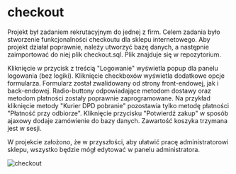 # checkout

Projekt był zadaniem rekrutacyjnym do jednej z firm. Celem zadania było stworzenie funkcjonalności checkoutu dla sklepu internetowego. Aby projekt działał poprawnie, należy utworzyć bazę danych, a następnie zaimportować do niej plik checkout.sql. Plik znajduje się w repozytorium.

Kliknięcie w przycisk z treścią "Logowanie" wyświetla popup dla panelu logowania (bez logiki). Kliknięcie checkboxów wyświetla dodatkowe opcje formularza. Formularz został zwalidowany od strony front-endowej, jak i back-endowej. Radio-buttony odpowiadające metodom dostawy oraz metodom płatności zostały poprawnie zaprogramowane. Na przykład kliknięcie metody "Kurier DPD pobranie" pozostawia tylko metodę płatności "Płatność przy odbiorze". Kliknięcie przycisku "Potwierdź zakup" w sposób ajaxowy dodaje zamówienie do bazy danych. Zawartość koszyka trzymana jest w sesji.

W projekcie założono, że w przyszłości, aby ułatwić pracę administratorowi sklepu, wszystko będzie mógł edytować w panelu administratora.


![checkout](https://user-images.githubusercontent.com/76912980/134102203-226542a6-83ee-4427-9d88-2105bb57f27f.PNG)
